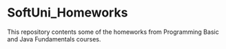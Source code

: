 # SoftUni_Homeworks

This repository contents some of the homeworks from Programming Basic and Java Fundamentals courses.

